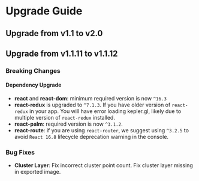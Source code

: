 # Upgrade Guide

## Upgrade from v1.1 to v2.0

## Upgrade from v1.1.11 to v1.1.12

### Breaking Changes

#### Dependency Upgrade

* **react** and **react-dom**: minimum required version is now `^16.3`
* **react-redux** is upgraded to `^7.1.3`. If you have older version of `react-redux` in your app. You will have error loading kepler.gl, likely due to multiple version of `react-redux` installed.
* **react-palm**: required version is now `^3.1.2`.
* **react-route**: if you are using `react-router`, we suggest using `^3.2.5` to avoid `React 16.8` lifecycle deprecation warning in the console.

### Bug Fixes

* **Cluster Layer**: Fix incorrect cluster point count. Fix cluster layer missing in exported image.

